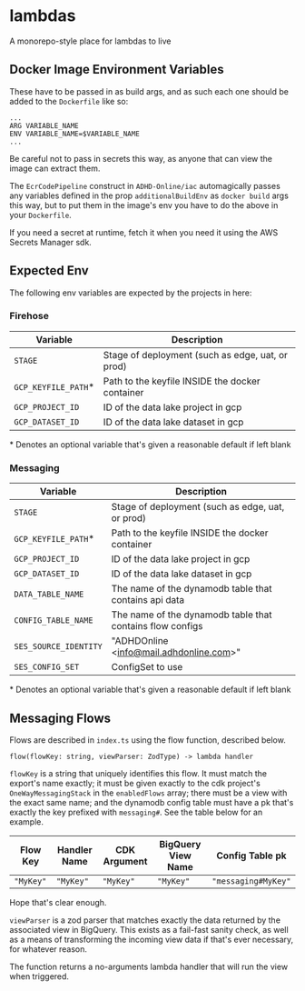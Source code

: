 # lambdas

A monorepo-style place for lambdas to live

## Docker Image Environment Variables

These have to be passed in as build args, and as such each one should be added
to the `Dockerfile` like so:

```
...
ARG VARIABLE_NAME
ENV VARIABLE_NAME=$VARIABLE_NAME
...
```

Be careful not to pass in secrets this way, as anyone that can view the image
can extract them.

The `EcrCodePipeline` construct in `ADHD-Online/iac` automagically passes
any variables defined in the prop `additionalBuildEnv` as `docker build` args
this way, but to put them in the image's env you have to do the above in your
`Dockerfile`.

If you need a secret at runtime, fetch it when you need it using the AWS
Secrets Manager sdk.

## Expected Env

The following env variables are expected by the projects in here:

### Firehose

| Variable             | Description
| --------             | -----------
| `STAGE`              | Stage of deployment (such as edge, uat, or prod)
| `GCP_KEYFILE_PATH`\* | Path to the keyfile INSIDE the docker container
| `GCP_PROJECT_ID`     | ID of the data lake project in gcp
| `GCP_DATASET_ID`     | ID of the data lake dataset in gcp

\* Denotes an optional variable that's given a reasonable default if left blank

### Messaging

| Variable               | Description
| --------               | -----------
| `STAGE`                | Stage of deployment (such as edge, uat, or prod)
| `GCP_KEYFILE_PATH`\*   | Path to the keyfile INSIDE the docker container
| `GCP_PROJECT_ID`       | ID of the data lake project in gcp
| `GCP_DATASET_ID`       | ID of the data lake dataset in gcp
| `DATA_TABLE_NAME`      | The name of the dynamodb table that contains api data
| `CONFIG_TABLE_NAME`    | The name of the dynamodb table that contains flow configs
| `SES_SOURCE_IDENTITY`  | "ADHDOnline &lt;info@mail.adhdonline.com&gt;"
| `SES_CONFIG_SET`       | ConfigSet to use

\* Denotes an optional variable that's given a reasonable default if left blank

## Messaging Flows

Flows are described in `index.ts` using the flow function, described below.

    flow(flowKey: string, viewParser: ZodType) -> lambda handler

`flowKey` is a string that uniquely identifies this flow. It must match the
export's name exactly; it must be given exactly to the cdk project's
`OneWayMessagingStack` in the `enabledFlows` array; there must be a view with
the exact same name; and the dynamodb config table must have a pk that's exactly
the key prefixed with `messaging#`. See the table below for an example.

| Flow Key  | Handler Name | CDK Argument | BigQuery View Name | Config Table pk
| --------  | -------------| ------------ | ------------------ | ---------------
| `"MyKey"` | `"MyKey"`    | `"MyKey"`    | `"MyKey"`          | `"messaging#MyKey"`

Hope that's clear enough.

`viewParser` is a zod parser that matches exactly the data returned by the
associated view in BigQuery. This exists as a fail-fast sanity check, as well
as a means of transforming the incoming view data if that's ever necessary, for
whatever reason.

The function returns a no-arguments lambda handler that will run the view when
triggered.


